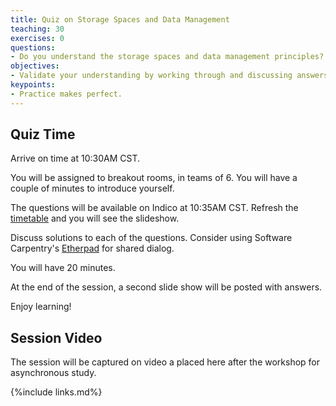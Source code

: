 ```yaml
---
title: Quiz on Storage Spaces and Data Management  
teaching: 30  
exercises: 0  
questions:  
- Do you understand the storage spaces and data management principles?  
objectives:  
- Validate your understanding by working through and discussing answers to several questions.  
keypoints:
- Practice makes perfect.  
---
```


## Quiz Time

Arrive on time at 10:30AM CST.

You will be assigned to breakout rooms, in teams of 6. You will have a couple of minutes to introduce yourself.

The questions will be available on Indico at 10:35AM CST. Refresh the [timetable][indico-timetable] and you will see the slideshow.

Discuss solutions to each of the questions. Consider using Software Carpentry's [Etherpad][sc-etherpad] for shared dialog.

You will have 20 minutes.

At the end of the session, a second slide show will be posted with answers.

Enjoy learning!  

## Session Video

The session will be captured on video a placed here after the workshop for asynchronous study.

<!--<center>
<iframe width="560" height="315" src="https://www.youtube.com/embed/U_Ws8st1fQY" title="DUNE Computing Tutorial May 2021 Quiz on storage systems and data management" frameborder="0" allow="accelerometer; autoplay; clipboard-write; encrypted-media; gyroscope; picture-in-picture" allowfullscreen></iframe>
</center>-->


[indico-timetable]: https://indico.fnal.gov/event/48756/timetable/#all
[sc-etherpad]: https://pad.carpentries.org/


{%include links.md%} 
